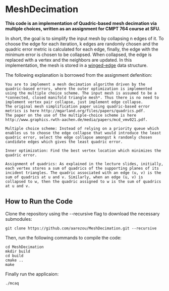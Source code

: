 # MeshDecimation

**This code is an implementation of Quadric-based mesh decimation via multiple choices, written as an assignment for CMPT 764 course at SFU.**

In short, the goal is to simplify the input mesh by collapsing n edges of it. To choose the edge for each iteration, k edges are randomly chosen and the quadric error metric is calculated for each edge, finally, the edge with the minimum error is chosen to be collapsed. When collapsed, the edge is replaced with a vertex and the neighbors are updated. In this implementation, the mesh is stored in a [winged-edge](https://en.wikipedia.org/wiki/Winged_edge) data structure.

The following explanation is borrowed from the assignment defenition:

    You are to implement a mesh decimation algorithm driven by the quadric-based errors, where the outer optimization is implemented using the multiple choice scheme. The input mesh is assumed to be a *connected, closed manifold triangle mesh*. Thus there is no need to implement vertex pair collapse, just implement edge collapse.
    The original mesh simplification paper using quadric-based error metrics is here http://mgarland.org/files/papers/quadrics.pdf.
    The paper on the use of the multiple-choice scheme is here http://www.graphics.rwth-aachen.de/media/papers/mcd_vmv021.pdf.

    Multiple choice scheme: Instead of relying on a priority queue which enables us to choose the edge collapse that would introduce the least quadric error, select the edge collapse amongst k randomly chosen candidate edges which gives the least quadric error.

    Inner optimization: Find the best vertex location which minimizes the quadric error.

    Assignment of quadrics: As explained in the lecture slides, initially, each vertex stores a sum of quadrics of the supporting planes of its incident triangles. The quadric associated with an edge (u, v) is the sum of quadrics at u and v. Similarly, when an edge (u, v) is collapsed to w, then the quadric assigned to w is the sum of quadrics at u and v.


## How to Run the Code
Clone the repository using the --recursive flag to download the necessary submodules:

    git clone https://github.com/aarezou/MeshDecimation.git --recursive

Then, run the following commands to compile the code:

    cd MeshDecimation
    mkdir build
    cd build
    cmake ..
    make

Finally run the applicaion:

    ./mcaq
